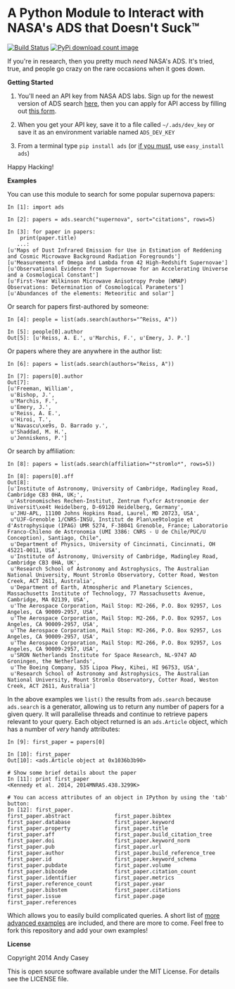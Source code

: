 **A Python Module to Interact with NASA's ADS that Doesn't Suck™**
==================================================================

[![Build Status](https://travis-ci.org/andycasey/ads-python.png?branch=master)](https://travis-ci.org/andycasey/ads-python) [![PyPi download count image](https://pypip.in/d/ads/badge.png)](https://pypi.python.org/pypi/ads/)

If you're in research, then you pretty much _need_ NASA's ADS. It's tried, true, and people go crazy on the rare occasions when it goes down.

**Getting Started**

1. You'll need an API key from NASA ADS labs. Sign up for the newest version of ADS search [here](http://labs.adsabs.harvard.edu/adsabs/user/signup), then you can apply for API access by filling out [this form](https://docs.google.com/spreadsheet/viewform?formkey=dFJZbHp1WERWU3hQVVJnZFJjbE05SGc6MQ#gid=0).

2. When you get your API key, save it to a file called ``~/.ads/dev_key`` or save it as an environment variable named ``ADS_DEV_KEY``

3. From a terminal type ``pip install ads`` (or [if you must](https://stackoverflow.com/questions/3220404/why-use-pip-over-easy-install), use ``easy_install ads``)

Happy Hacking!


**Examples**

You can use this module to search for some popular supernova papers:
````
In [1]: import ads

In [2]: papers = ads.search("supernova", sort="citations", rows=5)

In [3]: for paper in papers:
    print(paper.title)
   ...:     
[u'Maps of Dust Infrared Emission for Use in Estimation of Reddening and Cosmic Microwave Background Radiation Foregrounds']
[u'Measurements of Omega and Lambda from 42 High-Redshift Supernovae']
[u'Observational Evidence from Supernovae for an Accelerating Universe and a Cosmological Constant']
[u'First-Year Wilkinson Microwave Anisotropy Probe (WMAP) Observations: Determination of Cosmological Parameters']
[u'Abundances of the elements: Meteoritic and solar']
````

Or search for papers first-authored by someone:
````
In [4]: people = list(ads.search(authors="^Reiss, A"))

In [5]: people[0].author
Out[5]: [u'Reiss, A. E.', u'Marchis, F.', u'Emery, J. P.']
````

Or papers where they are anywhere in the author list:
````
In [6]: papers = list(ads.search(authors="Reiss, A"))

In [7]: papers[0].author
Out[7]: 
[u'Freeman, William',
 u'Bishop, J.',
 u'Marchis, F.',
 u'Emery, J.',
 u'Reiss, A. E.',
 u'Hiroi, T.',
 u'Navascu\xe9s, D. Barrado y.',
 u'Shaddad, M. H.',
 u'Jenniskens, P.']
````

Or search by affiliation:
````
In [8]: papers = list(ads.search(affiliation="*stromlo*", rows=5))

In [8]: papers[0].aff
Out[8]: 
[u'Institute of Astronomy, University of Cambridge, Madingley Road, Cambridge CB3 0HA, UK;',
 u'Astronomisches Rechen-Institut, Zentrum f\xfcr Astronomie der Universit\xe4t Heidelberg, D-69120 Heidelberg, Germany',
 u'JHU-APL, 11100 Johns Hopkins Road, Laurel, MD 20723, USA',
 u"UJF-Grenoble 1/CNRS-INSU, Institut de Plan\xe9tologie et d'Astrophysique (IPAG) UMR 5274, F-38041 Grenoble, France; Laboratorio Franco-Chileno de Astronomia (UMI 3386: CNRS - U de Chile/PUC/U Conception), Santiago, Chile",
 u'Department of Physics, University of Cincinnati, Cincinnati, OH 45221-0011, USA',
 u'Institute of Astronomy, University of Cambridge, Madingley Road, Cambridge CB3 0HA, UK',
 u'Research School of Astronomy and Astrophysics, The Australian National University, Mount Stromlo Observatory, Cotter Road, Weston Creek, ACT 2611, Australia',
 u'Department of Earth, Atmospheric and Planetary Sciences, Massachusetts Institute of Technology, 77 Massachusetts Avenue, Cambridge, MA 02139, USA',
 u'The Aerospace Corporation, Mail Stop: M2-266, P.O. Box 92957, Los Angeles, CA 90009-2957, USA',
 u'The Aerospace Corporation, Mail Stop: M2-266, P.O. Box 92957, Los Angeles, CA 90009-2957, USA',
 u'The Aerospace Corporation, Mail Stop: M2-266, P.O. Box 92957, Los Angeles, CA 90009-2957, USA',
 u'The Aerospace Corporation, Mail Stop: M2-266, P.O. Box 92957, Los Angeles, CA 90009-2957, USA',
 u'SRON Netherlands Institute for Space Research, NL-9747 AD Groningen, the Netherlands',
 u'The Boeing Company, 535 Lipoa Pkwy, Kihei, HI 96753, USA',
 u'Research School of Astronomy and Astrophysics, The Australian National University, Mount Stromlo Observatory, Cotter Road, Weston Creek, ACT 2611, Australia']
````

In the above examples we ````list()```` the results from ````ads.search```` because ````ads.search```` is a generator, allowing us to return any number of papers for a given query. It will parallelise threads and continue to retrieve papers relevant to your query. Each object returned is an ````ads.Article```` object, which has a number of *very* handy attributes:

````
In [9]: first_paper = papers[0]

In [10]: first_paper
Out[10]: <ads.Article object at 0x1036b3b90>

# Show some brief details about the paper
In [11]: print first_paper
<Kennedy et al. 2014, 2014MNRAS.438.3299K>

# You can access attributes of an object in IPython by using the 'tab' button:
In [12]: first_paper.
first_paper.abstract              first_paper.bibtex                first_paper.database              first_paper.keyword               first_paper.property              first_paper.title                 
first_paper.aff                   first_paper.build_citation_tree   first_paper.doi                   first_paper.keyword_norm          first_paper.pub                   first_paper.url                   
first_paper.author                first_paper.build_reference_tree  first_paper.id                    first_paper.keyword_schema        first_paper.pubdate               first_paper.volume                
first_paper.bibcode               first_paper.citation_count        first_paper.identifier            first_paper.metrics               first_paper.reference_count       first_paper.year                  
first_paper.bibstem               first_paper.citations             first_paper.issue                 first_paper.page                  first_paper.references            
````

Which allows you to easily build complicated queries. A short list of [more advanced examples](https://github.com/andycasey/ads-python/tree/master/examples) are included, and there are more to come. Feel free to fork this repository and add your own examples!

**License**

Copyright 2014 Andy Casey

This is open source software available under the MIT License. For details see the LICENSE file.
